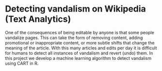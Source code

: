 # Detecting vandalism on Wikipedia (Text Analytics)
   One of the consequences of being editable by anyone is that some people vandalize pages. This can take the form of removing content, adding promotional or inappropriate content, or more subtle shifts that change the meaning of the article. With this many articles and edits per day it is difficult for humans to detect all instances of vandalism and revert (undo) them. In this project we develop a machine learning algorithm to detect vandalism using CART in R.
